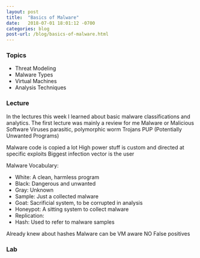 ```yaml
---
layout: post
title:  "Basics of Malware"
date:   2018-07-01 18:01:12 -0700
categories: blog
post-url: /blog/basics-of-malware.html
---
```


### Topics

 - Threat Modeling
 - Malware Types
 - Virtual Machines
 - Analysis Techniques

### Lecture

In the lectures this week I learned about basic malware classifications and analytics.
The first lecture was mainly a review for me
Malware or Malicious Software
Viruses
 parasitic, polymorphic
 worm
Trojans
PUP (Potentially Unwanted Programs)

Malware code is copied a lot
High power stuff is custom and directed at specific exploits
Biggest infection vector is the user

Malware Vocabulary:

 - White: A clean, harmless program
 - Black: Dangerous and unwanted
 - Gray: Unknown
 - Sample: Just a collected malware
 - Goat: Sacrificial system, to be corrupted in analysis
 - Honeypot: A sitting system to collect malware
 - Replication:
 - Hash: Used to refer to malware samples

Already knew about hashes
Malware can be VM aware
NO False positives



### Lab
